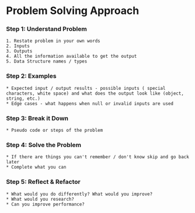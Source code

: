 # Problem Solving Approach
### Step 1: Understand Problem
	1. Restate problem in your own words
	2. Inputs
	3. Outputs
	4. All the information available to get the output
	5. Data Structure names / types


### Step 2: Examples
	* Expected input / output results - possible inputs ( special characters, white space) and what does the output look like (object, string, etc.)
	* Edge cases - what happens when null or invalid inputs are used


### Step 3: Break it Down
	* Pseudo code or steps of the problem


### Step 4: Solve the Problem
	* If there are things you can't remember / don't know skip and go back later
	* Complete what you can


### Step 5: Reflect & Refactor
	* What would you do differently? What would you improve?
	* What would you research?
	* Can you improve performance?

